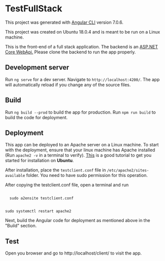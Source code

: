 # TestFullStack

This project was generated with [Angular CLI](https://github.com/angular/angular-cli) version 7.0.6. 

This project was created on Ubuntu 18.0.4 and is meant to be run on a Linux machine. 

This is the front-end of a full stack application. The backend is an <a href="https://github.com/baxishrey/apache-dotnet-core-webapi">ASP.NET Core WebApi.</a> Please clone the backend to run the app properly.

## Development server

Run `ng serve` for a dev server. Navigate to `http://localhost:4200/`. The app will automatically reload if you change any of the source files.

## Build
Run `ng build --prod` to build the app for production. Run `npm run build` to build the code for deployment.

## Deployment
This app can be deployed to an Apache server on a Linux machine. To start with the deployment, ensure that your linux machine has Apache installed (Run `apache2 -v` in a terminal to verify). <a href="https://www.digitalocean.com/community/tutorials/how-to-install-the-apache-web-server-on-ubuntu-18-04-quickstart">This</a> is a good tutorial to get you started for installation on **Ubuntu**. 

After installation, place the `testclient.conf` file in `/etc/apache2/sites-available` folder. You need to have sudo permission for this operation.

After copying the testclient.conf file, open a terminal and run 

<code>
  sudo a2ensite testclient.conf 
  
  sudo systemctl restart apache2
</code>

Next, build the Angular code for deployment as mentioned above in the "Build" section.

## Test
Open you browser and go to http://localhost/client/ to visit the app.
